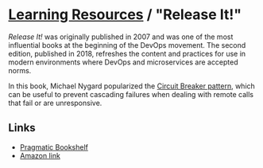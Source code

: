 # [Learning Resources](./README.md) / "Release It!"

_Release It!_ was originally published in 2007 and was one of the most influential books at the beginning of the DevOps movement. The second edition, published in 2018, refreshes the content and practices for use in modern environments where DevOps and microservices are accepted norms.

In this book, Michael Nygard popularized the [Circuit Breaker pattern](https://www.martinfowler.com/bliki/CircuitBreaker.html), which can be useful to prevent cascading failures when dealing with remote calls that fail or are unresponsive.

## Links

* [Pragmatic Bookshelf](https://pragprog.com/book/mnee2/release-it-second-edition)
* [Amazon link](https://www.amazon.com/Release-Design-Deploy-Production-Ready-Software/dp/1680502395)
